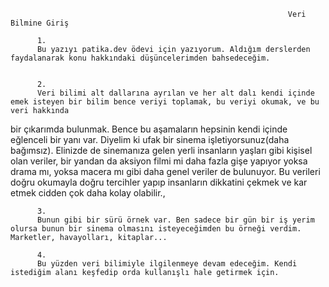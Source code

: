       
      
                                                                  Veri Bilmine Giriş
            
          1. 
          Bu yazıyı patika.dev ödevi için yazıyorum. Aldığım derslerden faydalanarak konu hakkındaki düşüncelerimden bahsedeceğim.
     
      
          2. 
          Veri bilimi alt dallarına ayrılan ve her alt dalı kendi içinde emek isteyen bir bilim bence veriyi toplamak, bu veriyi okumak, ve bu veri hakkında
bir çıkarımda bulunmak. Bence bu aşamaların hepsinin kendi içinde eğlenceli bir yanı var. Diyelim ki ufak bir sinema işletiyorsunuz(daha bağımsız).
Elinizde de sinemanıza gelen yerli insanların yaşları gibi kişisel olan veriler, bir yandan da aksiyon filmi mi daha fazla gişe yapıyor yoksa drama mı, yoksa macera mı
gibi daha genel veriler de bulunuyor. Bu verileri doğru okumayla doğru tercihler yapıp insanların dikkatini çekmek ve kar etmek cidden çok daha kolay olabilir.,
    		
          3. 
          Bunun gibi bir sürü örnek var. Ben sadece bir gün bir iş yerim olursa bunun bir sinema olmasını isteyeceğimden bu örneği verdim. Marketler, havayolları, kitaplar...
     		
          4.  
          Bu yüzden veri bilimiyle ilgilenmeye devam edeceğim. Kendi istediğim alanı keşfedip orda kullanışlı hale getirmek için.
